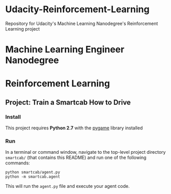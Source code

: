 # Udacity-Reinforcement-Learning
Repository for Udacity's Machine Learning Nanodegree's Reinforcement Learning project

# Machine Learning Engineer Nanodegree
# Reinforcement Learning
## Project: Train a Smartcab How to Drive


### Install

This project requires **Python 2.7** with the [pygame](https://www.pygame.org/wiki/GettingStarted
) library installed

### Run

In a terminal or command window, navigate to the top-level project directory `smartcab/` (that contains this README) and run one of the following commands:


```python smartcab/agent.py```  
```python -m smartcab.agent```


This will run the `agent.py` file and execute your agent code.

